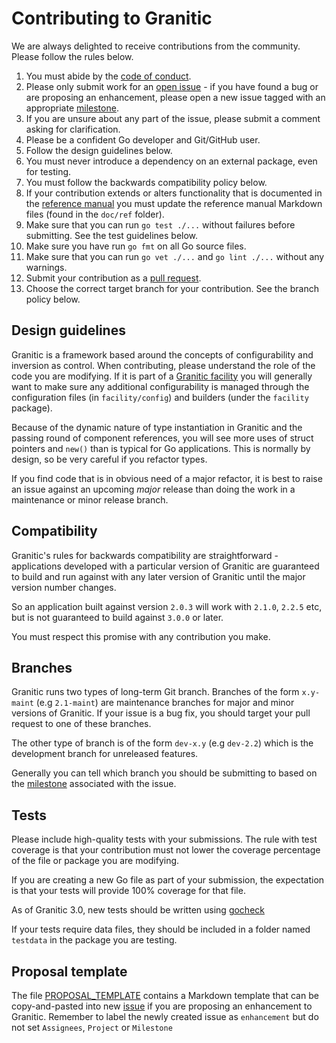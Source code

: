 # Contributing to Granitic

We are always delighted to receive contributions from the community. Please follow the rules below.

1. You must abide by the [code of conduct](CODE_OF_CONDUCT.md).
1. Please only submit work for an [open issue](https://github.com/graniticio/granitic/issues) - if you have found a bug 
or are proposing an enhancement, please open a new issue tagged with an appropriate [milestone](https://github.com/graniticio/granitic/milestones).
1. If you are unsure about any part of the issue, please submit a comment asking for clarification.
1. Please be a confident Go developer and Git/GitHub user. 
1. Follow the design guidelines below.
1. You must never introduce a dependency on an external package, even for testing.
1. You must follow the backwards compatibility policy below.
1. If your contribution extends or alters functionality that is documented in the [reference manual](https://granitic.io/ref/) 
you must update the reference manual Markdown files (found in the `doc/ref` folder).
1. Make sure that you can run `go test ./...` without failures before submitting. See the test guidelines below.
1. Make sure you have run `go fmt` on all Go source files.
1. Make sure that you can run `go vet ./...` and `go lint ./...` without any warnings.
1. Submit your contribution as a [pull request](https://help.github.com/en/github/collaborating-with-issues-and-pull-requests/about-pull-requests).
1. Choose the correct target branch for your contribution. See the branch policy below.

## Design guidelines

Granitic is a framework based around the concepts of configurability and inversion as control. When contributing,
please understand the role of the code you are modifying. If it is part of a [Granitic facility](https://granitic.io/ref/facilities)
you will generally want to make sure any additional configurability is managed through the configuration files 
(in `facility/config`) and builders (under the `facility` package).

Because of the dynamic nature of type instantiation in Granitic and the passing round of component references, 
you will see more uses of struct pointers and `new()` than is typical for Go applications. This is normally
by design, so be very careful if you refactor types.

If you find code that is in obvious need of a major refactor, it is best to raise an issue against an upcoming
_major_ release than doing the work in a maintenance or minor release branch.

## Compatibility

Granitic's rules for backwards compatibility are straightforward - applications developed with a particular
version of Granitic are guaranteed to build and run against with any later version of Granitic until the
major version number changes.

So an application built against version `2.0.3` will work with `2.1.0`, `2.2.5` etc, but is not guaranteed to build against `3.0.0` or later.

You must respect this promise with any contribution you make.


## Branches

Granitic runs two types of long-term Git branch. Branches of the form `x.y-maint` (e.g `2.1-maint`) are maintenance
branches for major and minor versions of Granitic. If your issue is a bug fix, you should target your pull request 
to one of these branches.

The other type of branch is of the form `dev-x.y` (e.g `dev-2.2`) which is the development branch for unreleased 
features.

Generally you can tell which branch you should be submitting to based on the [milestone](https://github.com/graniticio/granitic/milestones)
associated with the issue.


## Tests

Please include high-quality tests with your submissions. The rule with test coverage is that your contribution 
must not lower the coverage percentage of the file or package you are modifying.

If you are creating a new Go file as part of your submission, the expectation is that your tests will provide
100% coverage for that file.

As of Granitic 3.0, new tests should be written using [gocheck](http://labix.org/gocheck)

If your tests require data files, they should be included in a folder named `testdata` in the package you are testing.

## Proposal template

The file [PROPOSAL_TEMPLATE]() contains a Markdown template that can be copy-and-pasted into new [issue]([https://github.com/graniticio/granitic/issues/new) 
if you are proposing an enhancement to Granitic. Remember to label the newly created issue as `enhancement` but do not set
`Assignees`, `Project` or `Milestone`
